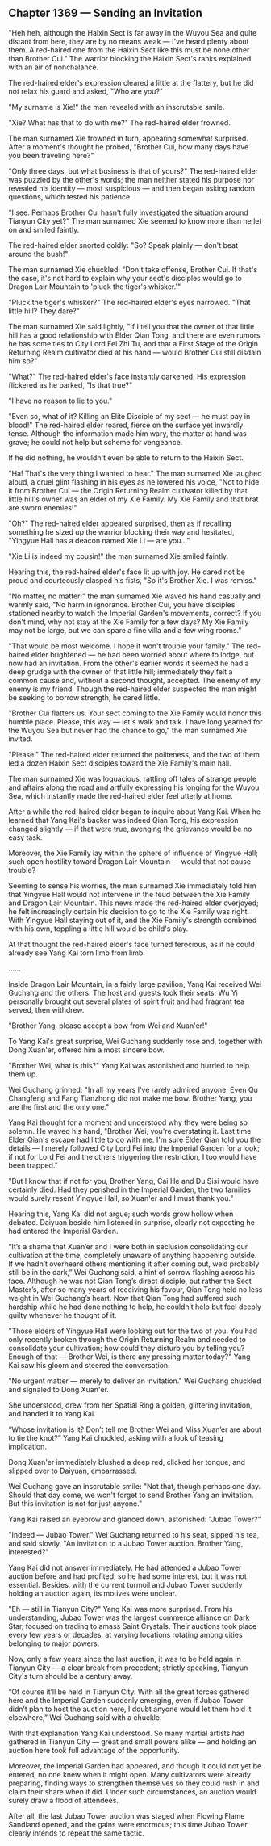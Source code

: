 ## Chapter 1369 — Sending an Invitation

"Heh heh, although the Haixin Sect is far away in the Wuyou Sea and quite distant from here, they are by no means weak — I've heard plenty about them. A red-haired one from the Haixin Sect like this must be none other than Brother Cui." The warrior blocking the Haixin Sect's ranks explained with an air of nonchalance.

The red-haired elder's expression cleared a little at the flattery, but he did not relax his guard and asked, "Who are you?"

"My surname is Xie!" the man revealed with an inscrutable smile.

"Xie? What has that to do with me?" The red-haired elder frowned.

The man surnamed Xie frowned in turn, appearing somewhat surprised. After a moment's thought he probed, "Brother Cui, how many days have you been traveling here?"

"Only three days, but what business is that of yours?" The red-haired elder was puzzled by the other's words; the man neither stated his purpose nor revealed his identity — most suspicious — and then began asking random questions, which tested his patience.

"I see. Perhaps Brother Cui hasn't fully investigated the situation around Tianyun City yet?" The man surnamed Xie seemed to know more than he let on and smiled faintly.

The red-haired elder snorted coldly: "So? Speak plainly — don't beat around the bush!"

The man surnamed Xie chuckled: "Don't take offense, Brother Cui. If that's the case, it's not hard to explain why your sect's disciples would go to Dragon Lair Mountain to 'pluck the tiger's whisker.'"

"Pluck the tiger's whisker?" The red-haired elder's eyes narrowed. "That little hill? They dare?"

The man surnamed Xie said lightly, "If I tell you that the owner of that little hill has a good relationship with Elder Qian Tong, and there are even rumors he has some ties to City Lord Fei Zhi Tu, and that a First Stage of the Origin Returning Realm cultivator died at his hand — would Brother Cui still disdain him so?"

"What?" The red-haired elder's face instantly darkened. His expression flickered as he barked, "Is that true?"

"I have no reason to lie to you."

"Even so, what of it? Killing an Elite Disciple of my sect — he must pay in blood!" The red-haired elder roared, fierce on the surface yet inwardly tense. Although the information made him wary, the matter at hand was grave; he could not help but scheme for vengeance.

If he did nothing, he wouldn't even be able to return to the Haixin Sect.

"Ha! That's the very thing I wanted to hear." The man surnamed Xie laughed aloud, a cruel glint flashing in his eyes as he lowered his voice, "Not to hide it from Brother Cui — the Origin Returning Realm cultivator killed by that little hill's owner was an elder of my Xie Family. My Xie Family and that brat are sworn enemies!"

"Oh?" The red-haired elder appeared surprised, then as if recalling something he sized up the warrior blocking their way and hesitated, "Yingyue Hall has a deacon named Xie Li — are you..."

"Xie Li is indeed my cousin!" the man surnamed Xie smiled faintly.

Hearing this, the red-haired elder's face lit up with joy. He dared not be proud and courteously clasped his fists, "So it's Brother Xie. I was remiss."

"No matter, no matter!" the man surnamed Xie waved his hand casually and warmly said, "No harm in ignorance. Brother Cui, you have disciples stationed nearby to watch the Imperial Garden's movements, correct? If you don't mind, why not stay at the Xie Family for a few days? My Xie Family may not be large, but we can spare a fine villa and a few wing rooms."

"That would be most welcome. I hope it won't trouble your family." The red-haired elder brightened — he had been worried about where to lodge, but now had an invitation. From the other's earlier words it seemed he had a deep grudge with the owner of that little hill; immediately they felt a common cause and, without a second thought, accepted. The enemy of my enemy is my friend. Though the red-haired elder suspected the man might be seeking to borrow strength, he cared little.

"Brother Cui flatters us. Your sect coming to the Xie Family would honor this humble place. Please, this way — let's walk and talk. I have long yearned for the Wuyou Sea but never had the chance to go," the man surnamed Xie invited.

"Please." The red-haired elder returned the politeness, and the two of them led a dozen Haixin Sect disciples toward the Xie Family's main hall.

The man surnamed Xie was loquacious, rattling off tales of strange people and affairs along the road and artfully expressing his longing for the Wuyou Sea, which instantly made the red-haired elder feel utterly at home.

After a while the red-haired elder began to inquire about Yang Kai. When he learned that Yang Kai's backer was indeed Qian Tong, his expression changed slightly — if that were true, avenging the grievance would be no easy task.

Moreover, the Xie Family lay within the sphere of influence of Yingyue Hall; such open hostility toward Dragon Lair Mountain — would that not cause trouble?

Seeming to sense his worries, the man surnamed Xie immediately told him that Yingyue Hall would not intervene in the feud between the Xie Family and Dragon Lair Mountain. This news made the red-haired elder overjoyed; he felt increasingly certain his decision to go to the Xie Family was right. With Yingyue Hall staying out of it, and the Xie Family's strength combined with his own, toppling a little hill would be child's play.

At that thought the red-haired elder's face turned ferocious, as if he could already see Yang Kai torn limb from limb.

......

Inside Dragon Lair Mountain, in a fairly large pavilion, Yang Kai received Wei Guchang and the others. The host and guests took their seats; Wu Yi personally brought out several plates of spirit fruit and had fragrant tea served, then withdrew.

"Brother Yang, please accept a bow from Wei and Xuan'er!"

To Yang Kai's great surprise, Wei Guchang suddenly rose and, together with Dong Xuan'er, offered him a most sincere bow.

"Brother Wei, what is this?" Yang Kai was astonished and hurried to help them up.

Wei Guchang grinned: "In all my years I've rarely admired anyone. Even Qu Changfeng and Fang Tianzhong did not make me bow. Brother Yang, you are the first and the only one."

Yang Kai thought for a moment and understood why they were being so solemn. He waved his hand, "Brother Wei, you're overstating it. Last time Elder Qian's escape had little to do with me. I'm sure Elder Qian told you the details — I merely followed City Lord Fei into the Imperial Garden for a look; if not for Lord Fei and the others triggering the restriction, I too would have been trapped."

"But I know that if not for you, Brother Yang, Cai He and Du Sisi would have certainly died. Had they perished in the Imperial Garden, the two families would surely resent Yingyue Hall, so Xuan'er and I must thank you."

Hearing this, Yang Kai did not argue; such words grow hollow when debated. Daiyuan beside him listened in surprise, clearly not expecting he had entered the Imperial Garden.

“It’s a shame that Xuan’er and I were both in seclusion consolidating our cultivation at the time, completely unaware of anything happening outside. If we hadn’t overheard others mentioning it after coming out, we’d probably still be in the dark,” Wei Guchang said, a hint of sorrow flashing across his face. Although he was not Qian Tong’s direct disciple, but rather the Sect Master’s, after so many years of receiving his favour, Qian Tong held no less weight in Wei Guchang’s heart. Now that Qian Tong had suffered such hardship while he had done nothing to help, he couldn’t help but feel deeply guilty whenever he thought of it.

"Those elders of Yingyue Hall were looking out for the two of you. You had only recently broken through the Origin Returning Realm and needed to consolidate your cultivation; how could they disturb you by telling you? Enough of that — Brother Wei, is there any pressing matter today?" Yang Kai saw his gloom and steered the conversation.

"No urgent matter — merely to deliver an invitation." Wei Guchang chuckled and signaled to Dong Xuan'er.

She understood, drew from her Spatial Ring a golden, glittering invitation, and handed it to Yang Kai.

“Whose invitation is it? Don’t tell me Brother Wei and Miss Xuan’er are about to tie the knot?” Yang Kai chuckled, asking with a look of teasing implication.

Dong Xuan'er immediately blushed a deep red, clicked her tongue, and slipped over to Daiyuan, embarrassed.

Wei Guchang gave an inscrutable smile: "Not that, though perhaps one day. Should that day come, we won't forget to send Brother Yang an invitation. But this invitation is not for just anyone."

Yang Kai raised an eyebrow and glanced down, astonished: "Jubao Tower?"

"Indeed — Jubao Tower." Wei Guchang returned to his seat, sipped his tea, and said slowly, "An invitation to a Jubao Tower auction. Brother Yang, interested?"

Yang Kai did not answer immediately. He had attended a Jubao Tower auction before and had profited, so he had some interest, but it was not essential. Besides, with the current turmoil and Jubao Tower suddenly holding an auction again, its motives were unclear.

"Eh — still in Tianyun City?" Yang Kai was more surprised. From his understanding, Jubao Tower was the largest commerce alliance on Dark Star, focused on trading to amass Saint Crystals. Their auctions took place every few years or decades, at varying locations rotating among cities belonging to major powers.

Now, only a few years since the last auction, it was to be held again in Tianyun City — a clear break from precedent; strictly speaking, Tianyun City's turn should be a century away.

“Of course it’ll be held in Tianyun City. With all the great forces gathered here and the Imperial Garden suddenly emerging, even if Jubao Tower didn’t plan to host the auction here, I doubt anyone would let them hold it elsewhere,” Wei Guchang said with a chuckle.

With that explanation Yang Kai understood. So many martial artists had gathered in Tianyun City — great and small powers alike — and holding an auction here took full advantage of the opportunity.

Moreover, the Imperial Garden had appeared, and though it could not yet be entered, no one knew when it might open. Many cultivators were already preparing, finding ways to strengthen themselves so they could rush in and claim their share when it did. Under such circumstances, an auction would surely draw a flood of attendees.

After all, the last Jubao Tower auction was staged when Flowing Flame Sandland opened, and the gains were enormous; this time Jubao Tower clearly intends to repeat the same tactic.